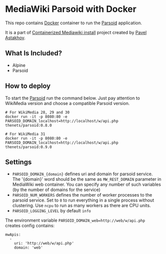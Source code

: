 # MediaWiki Parsoid with Docker

This repo contains [Docker](https://docs.docker.com/) container to run the [Parsoid](https://www.mediawiki.org/wiki/Parsoid) application.

It is a part of [Containerized Mediawiki install](https://github.com/pastakhov/compose-mediawiki-ubuntu) project created by [Pavel Astakhov](https://github.com/pastakhov).

## What Is Included?
- Alpine
- Parsoid

## How to deploy
To start the [Parsoid](https://www.mediawiki.org/wiki/Parsoid) run the command below. Just pay attention to WikiMedia version and choose a compatible Parsoid version.

```
# For WikiMedia 28, 29 and 30
docker run -it -p 8080:80 -e PARSOID_DOMAIN_localhost=http://localhost/w/api.php thenets/parsoid:0.8.0

# For WikiMedia 31
docker run -it -p 8080:80 -e PARSOID_DOMAIN_localhost=http://localhost/w/api.php thenets/parsoid:0.9.0
```

## Settings

- `PARSOID_DOMAIN_{domain}` defines uri and domain for parsoid service. The '{domain}' word should be the same as `MW_REST_DOMAIN` parameter in MediaWiki web container. You can specify any number of such variables (by the number of domains for the service)
- `PARSOID_NUM_WORKERS` defines the number of worker processes to the parsoid service. Set to `0` to run everything in a single process without clustering. Use `ncpu` to run as many workers as there are CPU units.
- `PARSOID_LOGGING_LEVEL` by default `info`

The environment variable `PARSOID_DOMAIN_web=http://web/w/api.php` creates config contains:
```
mwApis:
  -
    uri: 'http://web/w/api.php'
    domain: 'web'
```
